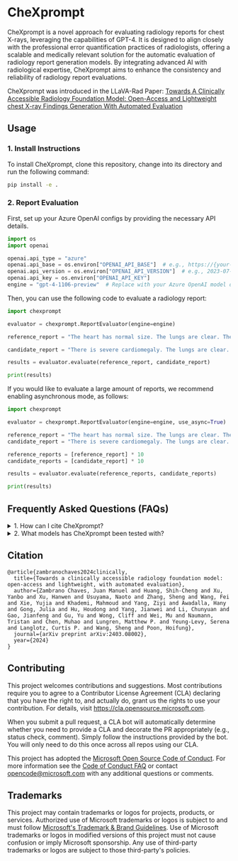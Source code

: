 # CheXprompt

CheXprompt is a novel approach for evaluating radiology reports for chest X-rays, leveraging the capabilities of GPT-4. It is designed to align closely with the professional error quantification practices of radiologists, offering a scalable and medically relevant solution for the automatic evaluation of radiology report generation models. By integrating advanced AI with radiological expertise, CheXprompt aims to enhance the consistency and reliability of radiology report evaluations.

CheXprompt was introduced in the LLaVA-Rad Paper: [Towards A Clinically Accessible Radiology Foundation Model: Open-Access and Lightweight chest X-ray Findings Generation With Automated Evaluation](https://arxiv.org/abs/2403.08002)

## Usage
### 1. Install Instructions

To install CheXprompt, clone this repository, change into its directory and run the following command:

```bash
pip install -e .
```

### 2. Report Evaluation

First, set up your Azure OpenAI configs by providing the necessary API details.

```python
import os
import openai

openai.api_type = "azure"
openai.api_base = os.environ["OPENAI_API_BASE"]  # e.g., https://{your-resource-name}.openai.azure.com/
openai.api_version = os.environ["OPENAI_API_VERSION"]  # e.g., 2023-07-01-preview
openai.api_key = os.environ["OPENAI_API_KEY"]
engine = "gpt-4-1106-preview"  # Replace with your Azure OpenAI model deployment name
```

Then, you can use the following code to evaluate a radiology report:
```python
import chexprompt

evaluator = chexprompt.ReportEvaluator(engine=engine)

reference_report = "The heart has normal size. The lungs are clear. There is no pleural effusion or pneumothorax. There is no focal airspace consolidation. There are no acute bony findings."

candidate_report = "There is severe cardiomegaly. The lungs are clear. There is no pleural effusion or pneumothorax. There is no focal airspace consolidation. There are no acute bony findings."

results = evaluator.evaluate(reference_report, candidate_report)

print(results)
```

If you would like to evaluate a large amount of reports, we recommend enabling asynchronous mode, as follows:

```python
import chexprompt

evaluator = chexprompt.ReportEvaluator(engine=engine, use_async=True)

reference_report = "The heart has normal size. The lungs are clear. There is no pleural effusion or pneumothorax. There is no focal airspace consolidation. There are no acute bony findings."
candidate_report = "There is severe cardiomegaly. The lungs are clear. There is no pleural effusion or pneumothorax. There is no focal airspace consolidation. There are no acute bony findings."

reference_reports = [reference_report] * 10
candidate_reports = [candidate_report] * 10

results = evaluator.evaluate(reference_reports, candidate_reports)

print(results)

```


## Frequently Asked Questions (FAQs)

<details>
    <summary>1. How can I cite CheXprompt?</summary>
See citation below.
  </details>

<details>
    <summary>2. What models has CheXprompt been tested with?</summary>
In our manuscript we describe tests with GPT-4 (i.e. GPT-4 Version 0613) and GPT-4 Turbo (GPT-4 version 1106-Preview).

See: [description of models in azure documentation](https://learn.microsoft.com/en-us/azure/ai-services/openai/concepts/models?tabs=python-secure%2Cglobal-standard%2Cstandard-chat-completions#gpt-4o-and-gpt-4-turbo)
  </details>


## Citation

```
@article{zambranochaves2024clinically,
  title={Towards a clinically accessible radiology foundation model: open-access and lightweight, with automated evaluation},
  author={Zambrano Chaves, Juan Manuel and Huang, Shih-Cheng and Xu, Yanbo and Xu, Hanwen and Usuyama, Naoto and Zhang, Sheng and Wang, Fei and Xie, Yujia and Khademi, Mahmoud and Yang, Ziyi and Awadalla, Hany and Gong, Julia and Hu, Houdong and Yang, Jianwei and Li, Chunyuan and Gao, Jianfeng and Gu, Yu and Wong, Cliff and Wei, Mu and Naumann, Tristan and Chen, Muhao and Lungren, Matthew P. and Yeung-Levy, Serena and Langlotz, Curtis P. and Wang, Sheng and Poon, Hoifung},
  journal={arXiv preprint arXiv:2403.08002},
  year={2024}
}
```
</details>


## Contributing

This project welcomes contributions and suggestions.  Most contributions require you to agree to a
Contributor License Agreement (CLA) declaring that you have the right to, and actually do, grant us
the rights to use your contribution. For details, visit https://cla.opensource.microsoft.com.

When you submit a pull request, a CLA bot will automatically determine whether you need to provide
a CLA and decorate the PR appropriately (e.g., status check, comment). Simply follow the instructions
provided by the bot. You will only need to do this once across all repos using our CLA.

This project has adopted the [Microsoft Open Source Code of Conduct](https://opensource.microsoft.com/codeofconduct/).
For more information see the [Code of Conduct FAQ](https://opensource.microsoft.com/codeofconduct/faq/) or
contact [opencode@microsoft.com](mailto:opencode@microsoft.com) with any additional questions or comments.

## Trademarks

This project may contain trademarks or logos for projects, products, or services. Authorized use of Microsoft 
trademarks or logos is subject to and must follow 
[Microsoft's Trademark & Brand Guidelines](https://www.microsoft.com/en-us/legal/intellectualproperty/trademarks/usage/general).
Use of Microsoft trademarks or logos in modified versions of this project must not cause confusion or imply Microsoft sponsorship.
Any use of third-party trademarks or logos are subject to those third-party's policies.

